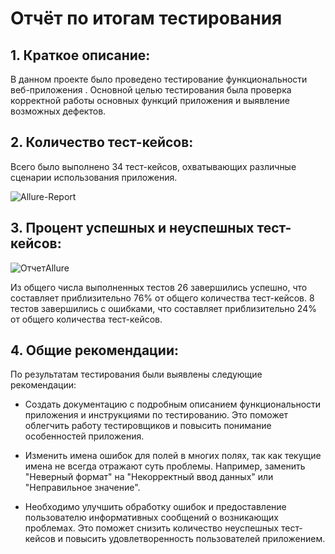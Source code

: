 # Отчёт по итогам тестирования

## 1. Краткое описание:

В данном проекте было проведено тестирование функциональности веб-приложения . Основной целью тестирования была проверка корректной работы основных функций приложения и выявление возможных дефектов.

## 2. Количество тест-кейсов:

Всего было выполнено 34 тест-кейсов, охватывающих различные сценарии использования приложения.

![Allure-Report](https://github.com/Kirillaxenov/diploma/assets/62007295/45545214-329e-4c56-ac04-283d0ac24368)

## 3. Процент успешных и неуспешных тест-кейсов:

![ОтчетAllure](https://github.com/Kirillaxenov/diploma/assets/62007295/122628ac-b17f-48ec-8402-ddd39ed0e397)

Из общего числа выполненных тестов 26 завершились успешно, что составляет приблизительно 76% от общего количества тест-кейсов. 8 тестов завершились с ошибками, что составляет приблизительно 24% от общего количества тест-кейсов.

## 4. Общие рекомендации:

По результатам тестирования были выявлены следующие рекомендации:

* Создать документацию с подробным описанием функциональности приложения и инструкциями по тестированию. Это поможет облегчить работу тестировщиков и повысить понимание особенностей приложения.
  
* Изменить имена ошибок для полей в многих полях, так как текущие имена не всегда отражают суть проблемы. Например, заменить "Неверный формат" на "Некорректный ввод данных" или "Неправильное значение".
  
* Необходимо улучшить обработку ошибок и предоставление пользователю информативных сообщений о возникающих проблемах. Это поможет снизить количество неуспешных тест-кейсов и повысить удовлетворенность пользователей приложением.
